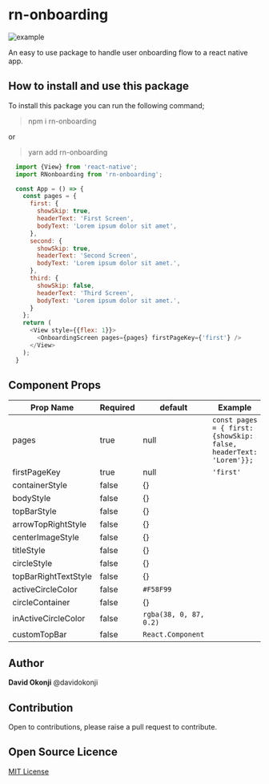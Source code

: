 # rn-onboarding

<img src='https://res.cloudinary.com/devlen/image/upload/v1601228688/Github/example.gif' alt='example' />

An easy to use package to handle user onboarding flow to a react native app.

## How to install and use this package

To install this package you can run the following command;

> npm i rn-onboarding

or 

> yarn add rn-onboarding

```javascript
  import {View} from 'react-native';
  import RNonboarding from 'rn-onboarding';

  const App = () => {
    const pages = {
      first: {
        showSkip: true,
        headerText: 'First Screen',
        bodyText: 'Lorem ipsum dolor sit amet',
      },
      second: {
        showSkip: true,
        headerText: 'Second Screen',
        bodyText: 'Lorem ipsum dolor sit amet.',
      },
      third: {
        showSkip: false,
        headerText: 'Third Screen',
        bodyText: 'Lorem ipsum dolor sit amet.',
      }
    };
    return (
      <View style={{flex: 1}}>
        <OnboardingScreen pages={pages} firstPageKey={'first'} />
      </View>
    );
  }
```

## Component Props


| Prop Name      | Required| default | Example |
|------------|-------------|------------|----------
| pages | true | null| ``` const pages = { first: {showSkip: false, headerText: 'Lorem'}}; ``` |
| firstPageKey | true | null|```'first'```
| containerStyle | false | {} |
| bodyStyle | false | {} |
| topBarStyle| false | {} |
| arrowTopRightStyle| false | {} |
| centerImageStyle | false | {} |
| titleStyle | false | {} |
| circleStyle | false | {} |
| topBarRightTextStyle | false | {} |
| activeCircleColor | false | ```#F58F99``` |
| circleContainer | false | {} |
| inActiveCircleColor | false | ```rgba(38, 0, 87, 0.2)``` |
| customTopBar | false | ```React.Component``` |

## Author

**David Okonji** @davidokonji

## Contribution

Open to contributions, please raise a pull request to contribute.

## Open Source Licence

[MIT License](/LICENSE)
